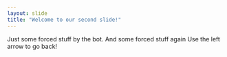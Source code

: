 ```yaml
---
layout: slide
title: "Welcome to our second slide!"
---
```

Just some forced stuff by the bot. And some forced stuff again
Use the left arrow to go back!
